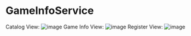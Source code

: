 # GameInfoService
Catalog View:
![image](https://user-images.githubusercontent.com/79301398/126324375-38dbca04-1d32-46db-b8c1-41ab9705b7ad.png)
Game Info View:
![image](https://user-images.githubusercontent.com/79301398/126324585-c1457f08-d4de-4fc0-98bf-4b77a2eb6930.png)
Register View:
![image](https://user-images.githubusercontent.com/79301398/126324712-5ecacee6-630f-4d5d-8542-f56d1b3d0e65.png)
